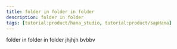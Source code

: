 ```yaml
---
title: folder in folder in folder
description: folder in folder
tags: [tutorial:product/hana_studio, tutorial:product/sapHana]
---
```


folder in folder in folder
jhjhjh
bvbbv
